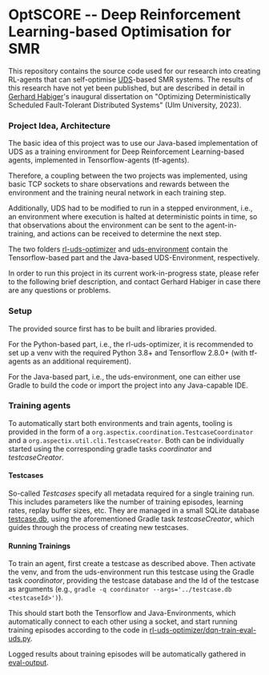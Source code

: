 # OptSCORE -- Deep Reinforcement Learning-based Optimisation for SMR

This repository contains the source code used for our research into creating RL-agents that can self-optimise [UDS](https://doi.org/10.1109/SRDS.2016.030)-based SMR systems.
The results of this research have not yet been published, but are described in detail in [Gerhard Habiger](https://github.com/ghabiger)'s inaugural dissertation on "Optimizing Deterministically Scheduled Fault-Tolerant Distributed Systems" (Ulm University, 2023).


### Project Idea, Architecture

The basic idea of this project was to use our Java-based implementation of UDS as a training environment for Deep Reinforcement Learning-based agents, implemented in Tensorflow-agents (tf-agents).

Therefore, a coupling between the two projects was implemented, using basic TCP sockets to share observations and rewards between the environment and the training neural network in each training step.

Additionally, UDS had to be modified to run in a stepped environment, i.e., an environment where execution is halted at deterministic points in time, so that observations about the environment can be sent to the agent-in-training, and actions can be received to determine the next step.

The two folders [rl-uds-optimizer](./rl-uds-optimizer) and [uds-environment](./uds-environment) contain the Tensorflow-based part and the Java-based UDS-Environment, respectively.

In order to run this project in its current work-in-progress state, please refer to the following brief description, and contact Gerhard Habiger in case there are any questions or problems.



### Setup

The provided source first has to be built and libraries provided.

For the Python-based part, i.e., the rl-uds-optimizer, it is recommended to set up a venv with the required Python 3.8+ and Tensorflow 2.8.0+ (with tf-agents as an additional requirement).

For the Java-based part, i.e., the uds-environment, one can either use Gradle to build the code or import the project into any Java-capable IDE.



### Training agents

To automatically start both environments and train agents, tooling is provided in the form of a ```org.aspectix.coordination.TestcaseCoordinator``` and a ```org.aspectix.util.cli.TestcaseCreator```. Both can be individually started using the corresponding gradle tasks _coordinator_ and _testcaseCreator_.


#### Testcases

So-called _Testcases_ specify all metadata required for a single training run. This includes parameters like the number of training episodes, learning rates, replay buffer sizes, etc. They are managed in a small SQLite database [testcase.db](./testcase.db), using the aforementioned Gradle task _testcaseCreator_, which guides through the process of creating new testcases.


#### Running Trainings

To train an agent, first create a testcase as described above. Then activate the venv, and from the uds-environment run this testcase using the Gradle task _coordinator_, providing the testcase database and the Id of the testcase as arguments (e.g., ```gradle -q coordinator --args='../testcase.db  <testcaseId>')```).

This should start both the Tensorflow and Java-Environments, which automatically connect to each other using a socket, and start running training episodes according to the code in [rl-uds-optimizer/dqn-train-eval-uds.py](./rl-uds-optimizer/dqn-train-eval-uds.py).

Logged results about training episodes will be automatically gathered in [eval-output](./eval-output).